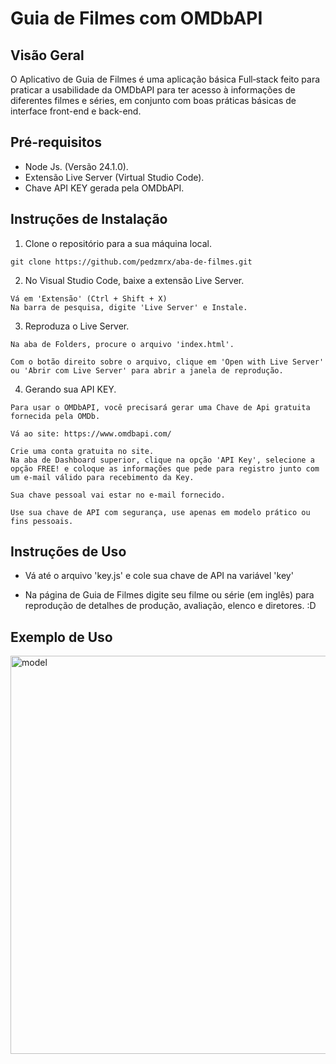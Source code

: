 # Guia de Filmes com OMDbAPI

## Visão Geral
O Aplicativo de Guia de Filmes é uma aplicação básica Full‑stack feito para praticar a usabilidade da OMDbAPI para ter acesso à informações de diferentes filmes e séries, em conjunto com boas práticas básicas de interface front-end e back-end.

## Pré-requisitos
- Node Js. (Versão 24.1.0).
- Extensão Live Server (Virtual Studio Code).
- Chave API KEY gerada pela OMDbAPI.

## Instruções de Instalação
1. Clone o repositório para a sua máquina local.
```
git clone https://github.com/pedzmrx/aba-de-filmes.git
```
2. No Visual Studio Code, baixe a extensão Live Server.
```
Vá em 'Extensão' (Ctrl + Shift + X)
Na barra de pesquisa, digite 'Live Server' e Instale.
```
3. Reproduza o Live Server.
```
Na aba de Folders, procure o arquivo 'index.html'.

Com o botão direito sobre o arquivo, clique em 'Open with Live Server' ou 'Abrir com Live Server' para abrir a janela de reprodução.
```
4. Gerando sua API KEY.
```
Para usar o OMDbAPI, você precisará gerar uma Chave de Api gratuita fornecida pela OMDb.

Vá ao site: https://www.omdbapi.com/ 

Crie uma conta gratuita no site.
Na aba de Dashboard superior, clique na opção 'API Key', selecione a opção FREE! e coloque as informações que pede para registro junto com um e-mail válido para recebimento da Key.

Sua chave pessoal vai estar no e-mail fornecido.

Use sua chave de API com segurança, use apenas em modelo prático ou fins pessoais.
```

## Instruções de Uso
- Vá até o arquivo 'key.js' e cole sua chave de API na variável 'key'

- Na página de Guia de Filmes digite seu filme ou série (em inglês) para reprodução de detalhes de produção, avaliação, elenco e diretores. :D

## Exemplo de Uso
<img width="691" height="637" alt="model" src="https://github.com/user-attachments/assets/8d090b8a-d116-4c3d-8a18-1582391feaec" />


